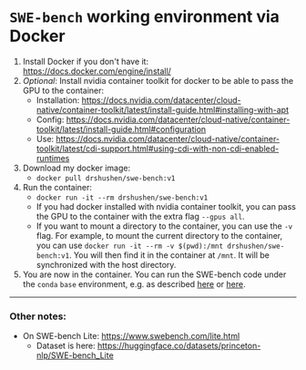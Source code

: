 # `SWE-bench` working environment via Docker

1. Install Docker if you don't have it: https://docs.docker.com/engine/install/
2. *Optional*: Install nvidia container toolkit for docker to be able to pass the GPU to the container:
    - Installation: https://docs.nvidia.com/datacenter/cloud-native/container-toolkit/latest/install-guide.html#installing-with-apt
    - Config: https://docs.nvidia.com/datacenter/cloud-native/container-toolkit/latest/install-guide.html#configuration
    - Use: https://docs.nvidia.com/datacenter/cloud-native/container-toolkit/latest/cdi-support.html#using-cdi-with-non-cdi-enabled-runtimes
3. Download my docker image:
    - `docker pull drshushen/swe-bench:v1`
4. Run the container:
    - `docker run -it --rm drshushen/swe-bench:v1`
    - If you had docker installed with nvidia container toolkit, you can pass the GPU to the container with the extra flag `--gpus all`.
    - If you want to mount a directory to the container, you can use the `-v` flag. For example, to mount the current directory to the container, you can use `docker run -it --rm -v $(pwd):/mnt drshushen/swe-bench:v1`. You will then find it in the container at `/mnt`. It will be synchronized with the host directory.
5. You are now in the container. You can run the SWE-bench code under the `conda` `base` environment, e.g. as described
    [here](https://github.com/DrShushen/SWE-bench/blob/main/tutorials/evaluation.md)
    or [here](https://github.com/princeton-nlp/SWE-bench/tree/main/swebench/harness).



---
### Other notes:
- On SWE-bench Lite: https://www.swebench.com/lite.html
    - Dataset is here: https://huggingface.co/datasets/princeton-nlp/SWE-bench_Lite
